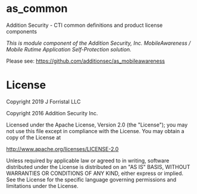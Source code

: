 # as_common

Addition Security - CTI common definitions and product license components

*This is module component of the Addition Security, Inc. MobileAwareness / Mobile Rutime Application Self-Protection solution.*

Please see: https://github.com/additionsec/as_mobileawareness


# License

Copyright 2019 J Forristal LLC

Copyright 2016 Addition Security Inc.

Licensed under the Apache License, Version 2.0 (the "License");
you may not use this file except in compliance with the License.
You may obtain a copy of the License at

   http://www.apache.org/licenses/LICENSE-2.0

Unless required by applicable law or agreed to in writing, software
distributed under the License is distributed on an "AS IS" BASIS,
WITHOUT WARRANTIES OR CONDITIONS OF ANY KIND, either express or implied.
See the License for the specific language governing permissions and
limitations under the License.
